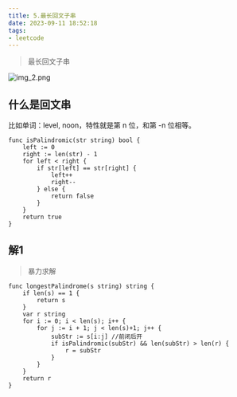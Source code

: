 ```yaml
---
title: 5.最长回文子串
date: 2023-09-11 18:52:18
tags:
- leetcode 
---
```


> 最长回文子串

![img_2.png](..%2Fimages%2Fcover%2Fimg_2.png)

## 什么是回文串

比如单词：level, noon，特性就是第 n 位，和第 -n 位相等。

<!--more-->
```shell
func isPalindromic(str string) bool {
	left := 0
	right := len(str) - 1
	for left < right {
		if str[left] == str[right] {
			left++
			right--
		} else {
			return false
		}
	}
	return true
}
```

## 解1

> 暴力求解

```shell
func longestPalindrome(s string) string {
	if len(s) == 1 {
		return s
	}
	var r string
	for i := 0; i < len(s); i++ {
		for j := i + 1; j < len(s)+1; j++ {
			subStr := s[i:j] //前闭后开
			if isPalindromic(subStr) && len(subStr) > len(r) {
				r = subStr
			}
		}
	}
	return r
}
```



